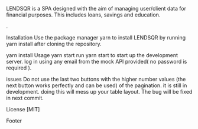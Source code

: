 LENDSQR is a SPA designed with the aim of managing user/client data for financial purposes. This includes loans, savings and education.

.

Installation
Use the package manager yarn to install LENDSQR by running yarn install after cloning the repository.

yarn install
Usage
yarn start
run yarn start to start up the development server. log in using any email from the mock API provided( no password is required ).

issues
Do not use the last two buttons with the higher number values (the next button works perfectly and can be used) of the pagination. it is still in development. doing this will mess up your table layout. The bug will be fixed in next commit.

License
[MIT]

Footer